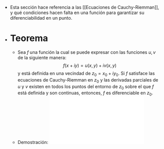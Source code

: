 - Esta sección hace referencia a las [[Ecuaciones de Cauchy-Riemman]], y qué condiciones hacen falta en una función para garantizar su diferenciabilidad en un punto.
- # Teorema
	- Sea $f$ una función la cual se puede expresar con las funciones $u,v$ de la siguiente manera:
	  $$f(x + iy) = u(x,y) + iv(x,y)$$
	  y está definida en una vecindad de $z_0 = x_0 + iy_0$. Si $f$ satisface las ecuaciones de Cauchy-Riemman en $z_0$ y las derivadas parciales de $u$ y $v$ existen en todos los puntos del entorno de $z_0$ sobre el que $f$ está definida y son continuas, entonces, $f$ es diferenciable en $z_0$.
	- Demostración: ![Demo.pdf](../assets/AssetsPDF_1725592647616_0.pdf)